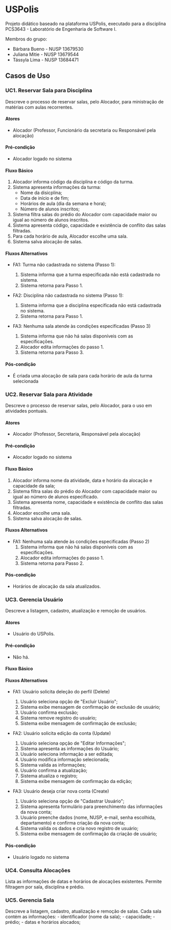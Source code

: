 # **USPolis**
Projeto didático baseado na plataforma USPolis, executado para a disciplina PCS3643 - Laboratório de Engenharia de Software I. 

Membros do grupo:
- Bárbara Bueno - NUSP 13679530
- Juliana Mitie - NUSP 13679544
- Tássyla Lima - NUSP 13684471

## **Casos de Uso**

<!-- --------------------------------------------------------------------------------------- -->

### **UC1. Reservar Sala para Disciplina**

Descreve o processo de reservar salas, pelo Alocador, para ministração de matérias com aulas recorrentes.

#### **Atores**
- Alocador (Professor, Funcionário da secretaria ou Responsável pela alocação)

#### **Pré-condição** 
- Alocador logado no sistema 

#### **Fluxo Básico**
1. Alocador informa código da disciplina e código da turma.
2. Sistema apresenta informações da turma:
    - Nome da disicplina;
    - Data de início e de fim;
    - Horários de aula (dia da semana e hora);
    - Número de alunos inscritos;
3. Sistema filtra salas do prédio do Alocador com capacidade maior ou igual ao número de alunos inscritos. 
4. Sistema apresenta código, capacidade e existência de conflito das salas filtradas.
5. Para cada horário de aula, Alocador escolhe uma sala.
6. Sistema salva alocação de salas.

#### **Fluxos Alternativos** 
- FA1: Turma não cadastrada no sistema (Passo 1):
    1. Sistema informa que a turma especificada não está cadastrada no sistema. 
    2. Sistema retorna para Passo 1.
   
- FA2: Disciplina não cadastrada no sistema (Passo 1):
    1. Sistema informa que a disciplina especificada não está cadastrada no sistema. 
    2. Sistema retorna para Passo 1.

- FA3: Nenhuma sala atende às condições especificadas (Passo 3)
    1. Sistema informa que não há salas disponíveis com as especificações. 
    2. Alocador edita informações do passo 1.
    3. Sistema retorna para Passo 3.
#### **Pós-condição**
- É criada uma alocação de sala para cada horário de aula da turma selecionada

<!-- --------------------------------------------------------------------------------------- -->

### **UC2. Reservar Sala para Atividade**

Descreve o processo de reservar salas, pelo Alocador, para o uso em atividades pontuais.

#### **Atores**
- Alocador (Professor, Secretaria, Responsável pela alocação)

#### **Pré-condição** 
- Alocador logado no sistema 

#### **Fluxo Básico**
1. Alocador informa nome da atividade, data e horário da alocação e capacidade da sala; 
2. Sistema filtra salas do prédio do Alocador com capacidade maior ou igual ao número de alunos especificado. 
3. Sistema apresenta nome, capacidade e existência de conflito das salas filtradas.
4. Alocador escolhe uma sala.
5. Sistema salva alocação de salas.

#### **Fluxos Alternativos** 
- FA1: Nenhuma sala atende às condições especificadas (Passo 2)
    1. Sistema informa que não há salas disponíveis com as especificações. 
    2. Alocador edita informações do passo 1.
    3. Sistema retorna para Passo 2.
    
#### **Pós-condição**
- Horários de alocação da sala atualizados. 

<!-- --------------------------------------------------------------------------------------- -->

### **UC3. Gerencia Usuário**

Descreve a listagem, cadastro, atualização e remoção de usuários.

#### **Atores**
- Usuário do USPolis.

#### **Pré-condição** 
- Não há. 

#### **Fluxo Básico**




#### **Fluxos Alternativos** 
- FA1: Usuário solicita deleção do  perfil (Delete)
    1. Usuário seleciona opção de "Excluir Usuário";
    2. Sistema exibe mensagem de confirmação de exclusão de usuário; 
    3. Usuário confirma exclusão;
    4. Sistema remove registro do usuário;
    5. Sistema exibe mensagem de confirmação de exclusão;

- FA2: Usuário solicita edição da conta (Update)
    1. Usuário seleciona opção de "Editar Informações";
    2. Sistema apresenta as informações do Usuário; 
    3. Usuário seleciona informação a ser editada;
    4. Usuário modifica informação selecionada; 
    5. Sistema valida as informações; 
    6. Usuário confirma a atualização; 
    7. Sistema atualiza o registro; 
    8. Sistema exibe mensagem de confirmação da edição; 

- FA3: Usuário deseja criar nova conta (Create)
    1. Usuário seleciona opção de "Cadastrar Usuário";
    2. Sistema apresenta formulário para preenchimento das informações da nova conta; 
    3. Usuário preenche dados (nome, NUSP, e-mail, senha escolhida, departamento) e confirma criação da nova conta; 
    4. Sistema valida os dados e cria novo registro de usuário; 
    5. Sistema exibe mensagem de confirmação da criação de usuário; 




#### **Pós-condição**
- Usuário logado no sistema 

<!-- --------------------------------------------------------------------------------------- -->
### **UC4. Consulta Alocações**
Lista as informações de datas e horários de alocações existentes. Permite filtragem por sala, disciplina e prédio.

<!-- --------------------------------------------------------------------------------------- -->

### **UC5. Gerencia Sala**
Descreve a listagem, cadastro, atualização e remoção de salas.
Cada sala contém as informações:
    - identificador (nome da sala);
    - capacidade;
    - prédio;
    - datas e horários alocados;

<!-- --------------------------------------------------------------------------------------- -->
